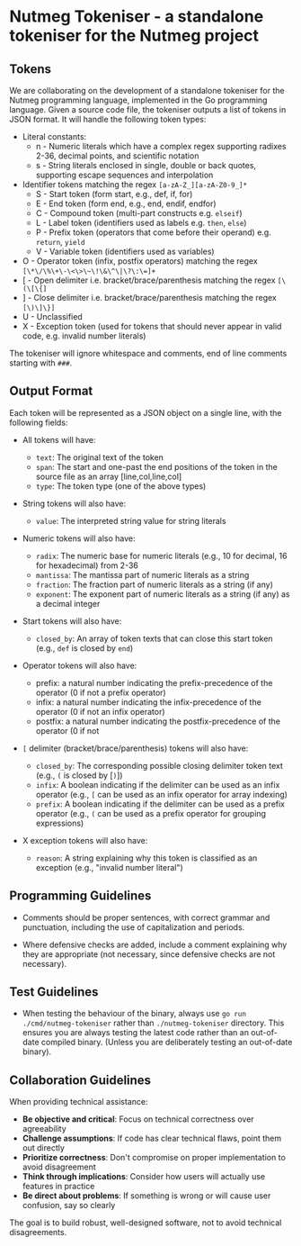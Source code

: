 # Nutmeg Tokeniser - a standalone tokeniser for the Nutmeg project

## Tokens

We are collaborating on the development of a standalone tokeniser for the Nutmeg
programming language, implemented in the Go programming language. Given a source
code file, the tokeniser outputs a list of tokens in JSON format. It will handle
the following token types:

- Literal constants:
    - n - Numeric literals which have a complex regex supporting radixes 2-36, decimal points, and scientific notation
    - s - String literals enclosed in single, double or back quotes, supporting escape sequences and interpolation
- Identifier tokens matching the regex `[a-zA-Z_][a-zA-Z0-9_]*`
    -   S - Start token (form start, e.g., def, if, for)
    -   E - End token (form end, e.g., end, endif, endfor)
    -   C - Compound token (multi-part constructs e.g. `elseif`)
    -   L - Label token (identifiers used as labels e.g. `then`, `else`)
    -   P - Prefix token (operators that come before their operand) e.g. `return`, `yield`
    -   V - Variable token (identifiers used as variables)
-   O - Operator token (infix, postfix operators) matching the regex `[\*\/\%\+\-\<\>\~\!\&\^\|\?\:\=]+`
-   [ - Open delimiter i.e. bracket/brace/parenthesis matching the regex `[\(\[\{]`
-   ] - Close delimiter i.e. bracket/brace/parenthesis matching the regex `[\)\]\}]`
-   U - Unclassified
-   X - Exception token (used for tokens that should never appear in valid code, e.g. invalid number literals)

The tokeniser will ignore whitespace and comments, end of line comments starting
with `###`.

##  Output Format

Each token will be represented as a JSON object on a single line, with the following fields:

- All tokens will have:
    - `text`: The original text of the token
    - `span`: The start and one-past the end positions of the token in the source file as an array [line,col,line,col]
    - `type`: The token type (one of the above types)

- String tokens will also have:
    - `value`: The interpreted string value for string literals

- Numeric tokens will also have:
    - `radix`: The numeric base for numeric literals (e.g., 10 for decimal, 16 for hexadecimal) from 2-36
    - `mantissa`: The mantissa part of numeric literals as a string
    - `fraction`: The fraction part of numeric literals as a string (if any)
    - `exponent`: The exponent part of numeric literals as a string (if any) as a decimal integer

- Start tokens will also have:
    - `closed_by`: An array of token texts that can close this start token (e.g., `def` is closed by `end`)

- Operator tokens will also have:
    - prefix: a natural number indicating the prefix-precedence of the operator (0 if not a prefix operator)
    - infix: a natural number indicating the infix-precedence of the operator (0 if not an infix operator)
    - postfix: a natural number indicating the postfix-precedence of the operator (0 if not

- `[` delimiter (bracket/brace/parenthesis) tokens will also have:
    - `closed_by`: The corresponding possible closing delimiter token text (e.g., `(` is closed by [`)`])
    - `infix`: A boolean indicating if the delimiter can be used as an infix operator (e.g., `[` can be used as an infix operator for array indexing)
    - `prefix`: A boolean indicating if the delimiter can be used as a prefix operator (e.g., `(` can be used as a prefix operator for grouping expressions)

- X exception tokens will also have:
    - `reason`: A string explaining why this token is classified as an exception (e.g., "invalid number literal")

## Programming Guidelines

- Comments should be proper sentences, with correct grammar and punctuation,
  including the use of capitalization and periods.

- Where defensive checks are added, include a comment explaining why they are
  appropriate (not necessary, since defensive checks are not necessary).

## Test Guidelines

- When testing the behaviour of the binary, always use `go run ./cmd/nutmeg-tokeniser`
  rather than `./nutmeg-tokeniser` directory. This ensures you are always testing
  the latest code rather than an out-of-date compiled binary. (Unless you are 
  deliberately testing an out-of-date binary).
  
## Collaboration Guidelines

When providing technical assistance:

- **Be objective and critical**: Focus on technical correctness over agreeability
- **Challenge assumptions**: If code has clear technical flaws, point them out directly
- **Prioritize correctness**: Don't compromise on proper implementation to avoid disagreement
- **Think through implications**: Consider how users will actually use features in practice
- **Be direct about problems**: If something is wrong or will cause user confusion, say so clearly

The goal is to build robust, well-designed software, not to avoid technical disagreements.